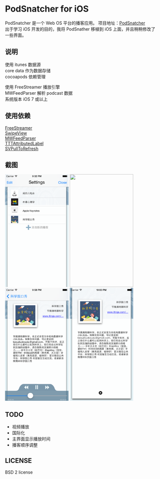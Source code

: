 PodSnatcher for iOS
==========================
PodSnatcher 是一个 Web OS 平台的播客应用。 项目地址：[PodSnatcher](https://github.com/wahvee/podsnatcher-webos)  
出于学习 iOS 开发的目的，我将 PodSnather 移植到 iOS 上面，并且稍稍修改了一些界面。

说明
---------------------------
使用 itunes 数据源  
core data 作为数据存储  
cocoapods 依赖管理  

使用 FreeStreamer 播放引擎  
MWFeedParser 解析 podcast 数据  
系统版本 iOS 7 或以上

使用依赖
---------------------------
[FreeStreamer](https://github.com/muhku/FreeStreamer)  
[SwipeView](https://github.com/nicklockwood/SwipeView)  
[MWFeedParser](https://github.com/mwaterfall/MWFeedParser)  
[TTTAttributedLabel](https://github.com/mattt/TTTAttributedLabel)  
[SVPullToRefresh](https://github.com/samvermette/SVPullToRefresh)  

截图
---------------------------
<img src=https://github.com/mingming1222/podsnatcher/raw/master/screenshots/settings.png width=210 height=372>
<img src=https://raw.github.com/mingming1222/podsnatcher/raw/master/screenshots/mainView.png width=210 height=372>
<img src=https://github.com/mingming1222/podsnatcher/raw/master/screenshots/player.png width=210 height=372>
<img src=https://github.com/mingming1222/podsnatcher/raw/master/screenshots/info.png width=210 height=372>


TODO
---------------------------------
- 视频播放
- 国际化
- 主界面显示播放时间
- 播客顺序调整

LICENSE
---------------------------------

BSD 2 license

